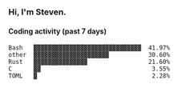 ### Hi, I'm Steven.

#### Coding activity (past 7 days)
```
Bash   ▓▓▓▓▓▓▓▓▓▓▓▓▓▓▓▓▓▓▓▓▓▓▓▓▓▓▓▓▓▓  41.97%
other  ▓▓▓▓▓▓▓▓▓▓▓▓▓▓▓▓▓▓▓▓▓           30.60%
Rust   ▓▓▓▓▓▓▓▓▓▓▓▓▓▓▓                 21.60%
C      ▓▓                               3.55%
TOML   ▓                                2.28%
```
